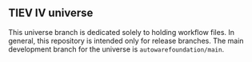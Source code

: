 ## TIEV IV universe

This universe branch is dedicated solely to holding workflow files. In general, this repository is intended only for release branches. The main development branch for the universe is `autowarefoundation/main`.
